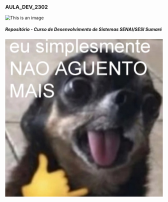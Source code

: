 ### AULA_DEV_2302
![This is an image](https://live.mrf.io/statics/i/p/diariogaucho.rbsdirect.com.br/imagesrc/17483108.jpg?w=620&width=1200&enable=upscale)
##### Repositório - Curso de Desenvolvimento de Sistemas SENAI/SESI Sumaré
![This is an image](311145838-3288400698153066-187451787156456747-n.jpg)
